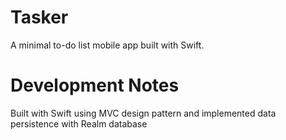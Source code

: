 # Tasker 
 A minimal to-do list mobile app built with Swift.
 # Development Notes 
 Built with Swift using MVC design pattern and implemented data persistence with Realm database
   
